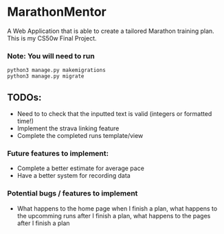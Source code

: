 # MarathonMentor
A Web Application that is able to create a tailored Marathon training plan. This is my CS50w Final Project.

### Note: You will need to run
```
python3 manage.py makemigrations
python3 manage.py migrate
```

## TODOs:
- Need to to check that the inputted text is valid (integers or formatted time!)
- Implement the strava linking feature
- Complete the completed runs template/view
### Future features to implement:
- Complete a better estimate for average pace
- Have a better system for recording data

### Potential bugs / features to implement
- What happens to the home page when I finish a plan, what happens to the upcomming runs after I finish a plan, what happens to the pages after I finish a plan
